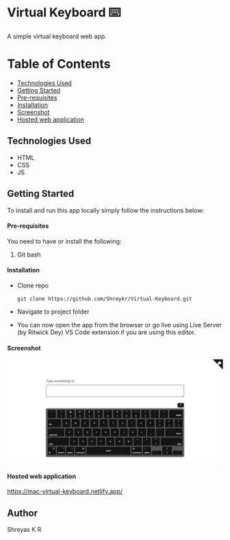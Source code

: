 # Virtual Keyboard ⌨️

A simple virtual keyboard web app.

# Table of Contents

- [Technologies Used](#tused)
- [Getting Started](#started)
- [Pre-requisites](#require)
- [Installation](#installation)
- [Screenshot](#screenshot)
- [Hosted web application](#hosted-app)

## Technologies Used<a name="tused"></a>

- HTML
- CSS
- JS

## Getting Started<a name="started"></a>

To install and run this app locally simply follow the instructions below:

#### Pre-requisites<a name="require"></a>

You need to have or install the following:

1. Git bash

#### Installation<a name="installation"></a>

- Clone repo
  ```
  git clone https://github.com/Shreykr/Virtual-Keyboard.git
  ```
- Navigate to project folder

- You can now open the app from the browser or go live using Live Server (by Ritwick Dey) VS Code extension if you are using this editor.

#### Screenshot

![](./mac.png)

#### Hosted web application<a name="hosted-app"></a>

https://mac-virtual-keyboard.netlify.app/

## Author

Shreyas K R
